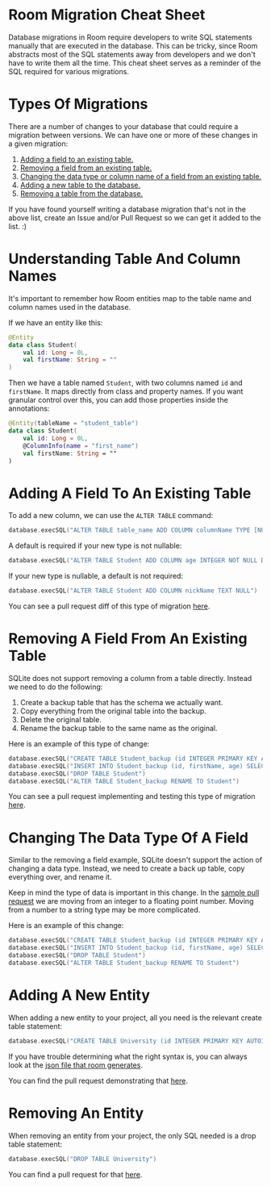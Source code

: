 # Room Migration Cheat Sheet

Database migrations in Room require developers to write SQL statements manually that are executed in the database. This can be tricky, since Room abstracts most of the SQL statements away from developers and we don't have to write them all the time. This cheat sheet serves as a reminder of the SQL required for various migrations.

# Types Of Migrations

There are a number of changes to your database that could require a migration between versions. We can have one or more of these changes in a given migration:

1. [Adding a field to an existing table.](#Adding-A-Field-To-An-Existing-Table)
2. [Removing a field from an existing table.](#Removing-A-Field-From-An-Existing-Table)
3. [Changing the data type or column name of a field from an existing table.](#Changing-The-Data-Type-Of-A-Field)
4. [Adding a new table to the database.](#Adding-A-New-Entity)
5. [Removing a table from the database.](#Removing-An-Entity)

If you have found yourself writing a database migration that's not in the above list, create an Issue and/or Pull Request so we can get it added to the list. :)

# Understanding Table And Column Names

It's important to remember how Room entities map to the table name and column names used in the database.

If we have an entity like this:

```kotlin
@Entity
data class Student(
    val id: Long = 0L,
    val firstName: String = ""
)
```

Then we have a table named `Student`, with two columns named `id` and `firstName`. It maps directly from class and property names. If you want granular control over this, you can add those properties inside the annotations:

```kotlin
@Entity(tableName = "student_table")
data class Student(
    val id: Long = 0L,
    @ColumnInfo(name = "first_name")
    val firstName: String = ""
)
```

# Adding A Field To An Existing Table

To add a new column, we can use the `ALTER TABLE` command:

```kotlin
database.execSQL("ALTER TABLE table_name ADD COLUMN columnName TYPE [NULL|NOT NULL] [DEFAULT default]")
```

A default is required if your new type is not nullable:

```kotlin
database.execSQL("ALTER TABLE Student ADD COLUMN age INTEGER NOT NULL DEFAULT 0")
```

If your new type is nullable, a default is not required:

```kotlin
database.execSQL("ALTER TABLE Student ADD COLUMN nickName TEXT NULL")
```

You can see a pull request diff of this type of migration [here](https://github.com/AdamMc331/mastering-room-migrations/pull/1).

# Removing A Field From An Existing Table

SQLite does not support removing a column from a table directly. Instead we need to do the following:

1. Create a backup table that has the schema we actually want.
2. Copy everything from the original table into the backup.
3. Delete the original table.
4. Rename the backup table to the same name as the original.

Here is an example of this type of change:

```kotlin
database.execSQL("CREATE TABLE Student_backup (id INTEGER PRIMARY KEY AUTOINCREMENT NOT NULL, firstName TEXT NOT NULL, age INTEGER NOT NULL)")
database.execSQL("INSERT INTO Student_backup (id, firstName, age) SELECT id, firstName, age FROM Student")
database.execSQL("DROP TABLE Student")
database.execSQL("ALTER TABLE Student_backup RENAME TO Student")
```

You can see a pull request implementing and testing this type of migration [here](https://github.com/AdamMc331/mastering-room-migrations/pull/2).

# Changing The Data Type Of A Field

Similar to the removing a field example, SQLite doesn't support the action of changing a data type. Instead, we need to create a back up table, copy everything over, and rename it.

Keep in mind the type of data is important in this change. In the [sample pull request](https://github.com/AdamMc331/mastering-room-migrations/pull/3) we are moving from an integer to a floating point number. Moving from a number to a string type may be more complicated.

Here is an example of this change:

```kotlin
database.execSQL("CREATE TABLE Student_backup (id INTEGER PRIMARY KEY AUTOINCREMENT NOT NULL, firstName TEXT NOT NULL, age REAL NOT NULL)")
database.execSQL("INSERT INTO Student_backup (id, firstName, age) SELECT id, firstName, age FROM Student")
database.execSQL("DROP TABLE Student")
database.execSQL("ALTER TABLE Student_backup RENAME TO Student")
```

# Adding A New Entity

When adding a new entity to your project, all you need is the relevant create table statement:

```kotlin
database.execSQL("CREATE TABLE University (id INTEGER PRIMARY KEY AUTOINCREMENT NOT NULL, schoolName TEXT NOT NULL)")
```

If you have trouble determining what the right syntax is, you can always look at the [json file that room generates](app/schemas/com.adammcneilly.masteringroommigrations.StudentDatabase/5.json).

You can find the pull request demonstrating that [here](https://github.com/AdamMc331/mastering-room-migrations/pull/4).

# Removing An Entity

When removing an entity from your project, the only SQL needed is a drop table statement:

```kotlin
database.execSQL("DROP TABLE University")
``` 

You can find a pull request for that [here](https://github.com/AdamMc331/mastering-room-migrations/pull/5).